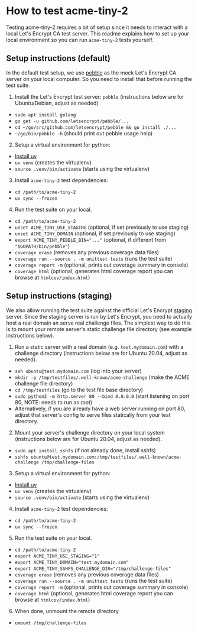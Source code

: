 # How to test acme-tiny-2

Testing acme-tiny-2 requires a bit of setup since it needs to interact with a local Let's Encrypt CA test server. This readme explains how to set up your local environment so you can run `acme-tiny-2` tests yourself.

## Setup instructions (default)

In the default test setup, we use [pebble](https://github.com/letsencrypt/pebble) as the mock Let's Encrypt CA server on your local computer. So you need to install that before running the test suite.

1. Install the Let's Encrypt test server: `pebble` (instructions below are for Ubuntu/Debian, adjust as needed)
  * `sudo apt install golang`
  * `go get -u github.com/letsencrypt/pebble/...`
  * `cd ~/go/src/github.com/letsencrypt/pebble && go install ./...`
  * `~/go/bin/pebble -h` (should print out pebble usage help)
2. Setup a virtual environment for python:
  * [Install uv](https://docs.astral.sh/uv/getting-started/installation/)
  * `uv venv` (creates the virtualenv)
  * `source .venv/bin/activate` (starts using the virtualenv)
3. Install `acme-tiny-2` test dependencies:
  * `cd /path/to/acme-tiny-2`
  * `uv sync --frozen`
4. Run the test suite on your local.
  * `cd /path/to/acme-tiny-2`
  * `unset ACME_TINY_USE_STAGING` (optional, if set previously to use staging)
  * `unset ACME_TINY_DOMAIN` (optional, if set previously to use staging)
  * `export ACME_TINY_PEBBLE_BIN="..."` (optional, if different from `"$GOPATH/bin/pebble"`)
  * `coverage erase` (removes any previous coverage data files)
  * `coverage run --source . -m unittest tests` (runs the test suite)
  * `coverage report -m` (optional, prints out coverage summary in console)
  * `coverage html` (optional, generates html coverage report you can browse at `htmlcov/index.html`)

## Setup instructions (staging)

We also allow running the test suite against the official Let's Encrypt [staging](https://letsencrypt.org/docs/staging-environment/) server. Since the staging server is run by Let's Encrypt, you need to actually host a real domain an serve real challenge files. The simplest way to do this is to mount your remote server's static challenge file directory (see example instructions below).

1. Run a static server with a real domain (e.g. `test.mydomain.com`) with a challenge directory (instructions below are for Ubuntu 20.04, adjust as needed).
  * `ssh ubuntu@test.mydomain.com` (log into your server)
  * `mkdir -p /tmp/testfiles/.well-known/acme-challenge` (make the ACME challenge file directory)
  * `cd /tmp/testfiles` (go to the test file base directory)
  * `sudo python3 -m http.server 80 --bind 0.0.0.0` (start listening on port 80, NOTE: needs to run as root)
  * Alternatively, if you are already have a web server running on port 80, adjust that server's config to serve files statically from your test directory.
2. Mount your server's challenge directory on your local system (instructions below are for Ubuntu 20.04, adjust as needed).
  * `sudo apt install sshfs` (if not already done, install sshfs)
  * `sshfs ubuntu@test.mydomain.com:/tmp/testfiles/.well-known/acme-challenge /tmp/challenge-files`
3. Setup a virtual environment for python:
  * [Install uv](https://docs.astral.sh/uv/getting-started/installation/)
  * `uv venv` (creates the virtualenv)
  * `source .venv/bin/activate` (starts using the virtualenv)
4. Install `acme-tiny-2` test dependencies:
  * `cd /path/to/acme-tiny-2`
  * `uv sync --frozen`
5. Run the test suite on your local.
  * `cd /path/to/acme-tiny-2`
  * `export ACME_TINY_USE_STAGING="1"`
  * `export ACME_TINY_DOMAIN="test.mydomain.com"`
  * `export ACME_TINY_SSHFS_CHALLENGE_DIR="/tmp/challenge-files"`
  * `coverage erase` (removes any previous coverage data files)
  * `coverage run --source . -m unittest tests` (runs the test suite)
  * `coverage report -m` (optional, prints out coverage summary in console)
  * `coverage html` (optional, generates html coverage report you can browse at `htmlcov/index.html`)
6. When done, unmount the remote directory
  * `umount /tmp/challenge-files`

